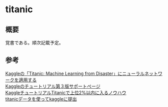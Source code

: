 # titanic

## 概要
覚書である。順次記載予定。


## 参考
[Kaggleの「Titanic: Machine Learning from Disaster」にニューラルネットワークを適用する](https://qiita.com/ryouta0506/items/c5ffb704b5c20106b771)   
[Kaggleのチュートリアル第３版サポートページ](https://note.mu/currypurin/n/n08fc5a9ce335#A5N6s)  
[KaggleチュートリアルTitanicで上位2%以内に入るノウハウ](https://qiita.com/jun40vn/items/d8a1f71fae680589e05c)  
[titanicデータを使ってkaggleに提出](https://qiita.com/SotaChambers/items/4e4f7afa8ebeeb70e1fb)  
